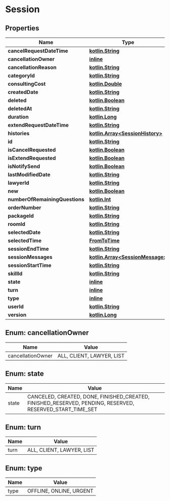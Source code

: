 # Session

## Properties
Name | Type | Description | Notes
------------ | ------------- | ------------- | -------------
**cancelRequestDateTime** | [**kotlin.String**](.md) |  |  [optional]
**cancellationOwner** | [**inline**](#CancellationOwnerEnum) |  |  [optional]
**cancellationReason** | [**kotlin.String**](.md) |  |  [optional]
**categoryId** | [**kotlin.String**](.md) |  |  [optional]
**consultingCost** | [**kotlin.Double**](.md) |  |  [optional]
**createdDate** | [**kotlin.String**](.md) |  |  [optional]
**deleted** | [**kotlin.Boolean**](.md) |  |  [optional]
**deletedAt** | [**kotlin.String**](.md) |  |  [optional]
**duration** | [**kotlin.Long**](.md) |  |  [optional]
**extendRequestDateTime** | [**kotlin.String**](.md) |  |  [optional]
**histories** | [**kotlin.Array&lt;SessionHistory&gt;**](SessionHistory.md) |  |  [optional]
**id** | [**kotlin.String**](.md) |  |  [optional]
**isCancelRequested** | [**kotlin.Boolean**](.md) |  |  [optional]
**isExtendRequested** | [**kotlin.Boolean**](.md) |  |  [optional]
**isNotifySend** | [**kotlin.Boolean**](.md) |  |  [optional]
**lastModifiedDate** | [**kotlin.String**](.md) |  |  [optional]
**lawyerId** | [**kotlin.String**](.md) |  |  [optional]
**new** | [**kotlin.Boolean**](.md) |  |  [optional]
**numberOfRemainingQuestions** | [**kotlin.Int**](.md) |  |  [optional]
**orderNumber** | [**kotlin.String**](.md) |  |  [optional]
**packageId** | [**kotlin.String**](.md) |  |  [optional]
**roomId** | [**kotlin.String**](.md) |  |  [optional]
**selectedDate** | [**kotlin.String**](.md) |  |  [optional]
**selectedTime** | [**FromToTime**](FromToTime.md) |  |  [optional]
**sessionEndTime** | [**kotlin.String**](.md) |  |  [optional]
**sessionMessages** | [**kotlin.Array&lt;SessionMessage&gt;**](SessionMessage.md) |  |  [optional]
**sessionStartTime** | [**kotlin.String**](.md) |  |  [optional]
**skillId** | [**kotlin.String**](.md) |  |  [optional]
**state** | [**inline**](#StateEnum) |  |  [optional]
**turn** | [**inline**](#TurnEnum) |  |  [optional]
**type** | [**inline**](#TypeEnum) |  |  [optional]
**userId** | [**kotlin.String**](.md) |  |  [optional]
**version** | [**kotlin.Long**](.md) |  |  [optional]

<a name="CancellationOwnerEnum"></a>
## Enum: cancellationOwner
Name | Value
---- | -----
cancellationOwner | ALL, CLIENT, LAWYER, LIST

<a name="StateEnum"></a>
## Enum: state
Name | Value
---- | -----
state | CANCELED, CREATED, DONE, FINISHED_CREATED, FINISHED_RESERVED, PENDING, RESERVED, RESERVED_START_TIME_SET

<a name="TurnEnum"></a>
## Enum: turn
Name | Value
---- | -----
turn | ALL, CLIENT, LAWYER, LIST

<a name="TypeEnum"></a>
## Enum: type
Name | Value
---- | -----
type | OFFLINE, ONLINE, URGENT
